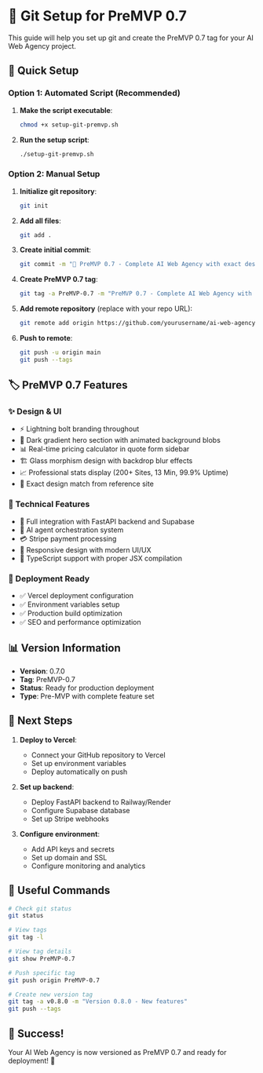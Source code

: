 # 🚀 Git Setup for PreMVP 0.7

This guide will help you set up git and create the PreMVP 0.7 tag for your AI Web Agency project.

## 🎯 Quick Setup

### Option 1: Automated Script (Recommended)

1. **Make the script executable**:
   ```bash
   chmod +x setup-git-premvp.sh
   ```

2. **Run the setup script**:
   ```bash
   ./setup-git-premvp.sh
   ```

### Option 2: Manual Setup

1. **Initialize git repository**:
   ```bash
   git init
   ```

2. **Add all files**:
   ```bash
   git add .
   ```

3. **Create initial commit**:
   ```bash
   git commit -m "🎉 PreMVP 0.7 - Complete AI Web Agency with exact design match"
   ```

4. **Create PreMVP 0.7 tag**:
   ```bash
   git tag -a PreMVP-0.7 -m "PreMVP 0.7 - Complete AI Web Agency with exact design match"
   ```

5. **Add remote repository** (replace with your repo URL):
   ```bash
   git remote add origin https://github.com/yourusername/ai-web-agency.git
   ```

6. **Push to remote**:
   ```bash
   git push -u origin main
   git push --tags
   ```

## 🏷️ PreMVP 0.7 Features

### ✨ Design & UI
- ⚡ Lightning bolt branding throughout
- 🎨 Dark gradient hero section with animated background blobs
- 📊 Real-time pricing calculator in quote form sidebar
- 🏗️ Glass morphism design with backdrop blur effects
- 📈 Professional stats display (200+ Sites, 13 Min, 99.9% Uptime)
- 🎯 Exact design match from reference site

### 🔧 Technical Features
- 🔧 Full integration with FastAPI backend and Supabase
- 🤖 AI agent orchestration system
- 💳 Stripe payment processing
- 📱 Responsive design with modern UI/UX
- 🎨 TypeScript support with proper JSX compilation

### 🚀 Deployment Ready
- ✅ Vercel deployment configuration
- ✅ Environment variables setup
- ✅ Production build optimization
- ✅ SEO and performance optimization

## 📊 Version Information

- **Version**: 0.7.0
- **Tag**: PreMVP-0.7
- **Status**: Ready for production deployment
- **Type**: Pre-MVP with complete feature set

## 🔗 Next Steps

1. **Deploy to Vercel**:
   - Connect your GitHub repository to Vercel
   - Set up environment variables
   - Deploy automatically on push

2. **Set up backend**:
   - Deploy FastAPI backend to Railway/Render
   - Configure Supabase database
   - Set up Stripe webhooks

3. **Configure environment**:
   - Add API keys and secrets
   - Set up domain and SSL
   - Configure monitoring and analytics

## 📝 Useful Commands

```bash
# Check git status
git status

# View tags
git tag -l

# View tag details
git show PreMVP-0.7

# Push specific tag
git push origin PreMVP-0.7

# Create new version tag
git tag -a v0.8.0 -m "Version 0.8.0 - New features"
git push --tags
```

## 🎉 Success!

Your AI Web Agency is now versioned as PreMVP 0.7 and ready for deployment! 🚀 